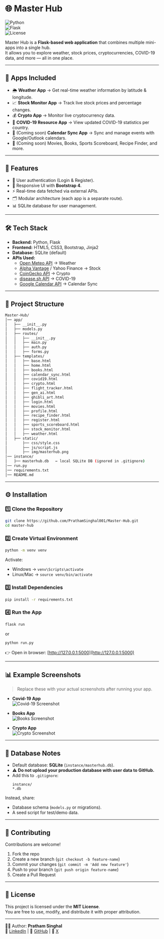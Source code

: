 # 🌐 Master Hub  

![Python](https://img.shields.io/badge/Python-3.9%2B-blue)  
![Flask](https://img.shields.io/badge/Flask-Framework-lightgrey)  
![License](https://img.shields.io/badge/License-MIT-green)  

Master Hub is a **Flask-based web application** that combines multiple mini-apps into a single hub.  
It allows you to explore weather, stock prices, cryptocurrencies, COVID-19 data, and more — all in one place.  

---

## 📌 Apps Included
- 🌦 **Weather App** → Get real-time weather information by latitude & longitude.  
- 📈 **Stock Monitor App** → Track live stock prices and percentage changes.  
- 💰 **Crypto App** → Monitor live cryptocurrency data.  
- 🦠 **COVID-19 Resource App** → View updated COVID-19 statistics per country.  
- 📅 (Coming soon) **Calendar Sync App** → Sync and manage events with Google/Outlook calendars.  
- 🎥 (Coming soon) Movies, Books, Sports Scoreboard, Recipe Finder, and more.  

---

## 🚀 Features
- 🔐 User authentication (Login & Register).  
- 📱 Responsive UI with **Bootstrap 4**.  
- ⚡ Real-time data fetched via external APIs.  
- 🗂 Modular architecture (each app is a separate route).  
- 📊 SQLite database for user management.  

---

## 🛠️ Tech Stack
- **Backend:** Python, Flask  
- **Frontend:** HTML5, CSS3, Bootstrap, Jinja2  
- **Database:** SQLite (default)  
- **APIs Used:**  
  - [Open Meteo API](https://open-meteo.com/) → Weather  
  - [Alpha Vantage](https://www.alphavantage.co/) / Yahoo Finance → Stock  
  - [CoinGecko API](https://www.coingecko.com/en/api) → Crypto  
  - [disease.sh API](https://disease.sh/) → COVID-19  
  - [Google Calendar API](https://developers.google.com/calendar) → Calendar Sync  

---

## 📂 Project Structure
```bash
Master-Hub/
│── app/
│   ├── __init__.py
│   ├── models.py
│   ├── routes/
│   │   ├── __init__.py
│   │   ├── main.py
│   │   ├── auth.py
│   │   ├── forms.py
│   ├── templates/
│   │   ├── base.html
│   │   ├── home.html
│   │   ├── books.html
│   │   ├── calendar_sync.html
│   │   ├── covid19.html
│   │   ├── crypto.html
│   │   ├── flight_tracker.html
│   │   ├── gen_ai.html
│   │   ├── ghibli_art.html
│   │   ├── login.html
│   │   ├── movies.html
│   │   ├── profile.html
│   │   ├── recipe_finder.html
│   │   ├── register.html
│   │   ├── sports_scoreboard.html
│   │   ├── stock_monitor.html
│   │   ├── weather.html
│   ├── static/
│       ├── css/style.css
│       ├── js/script.js
│       ├── img/masterhub.png
│── instance/
│   ├── masterhub.db   ← local SQLite DB (ignored in .gitignore)
│── run.py
│── requirements.txt
│── README.md
```

---

## ⚙️ Installation

### 1️⃣ Clone the Repository
```bash
git clone https://github.com/PrathamSinghal001/Master-Hub.git
cd master-hub
```

### 2️⃣ Create Virtual Environment
```bash
python -m venv venv
```

Activate:
- Windows → `venv\Scripts\activate`  
- Linux/Mac → `source venv/bin/activate`

### 3️⃣ Install Dependencies
```bash
pip install -r requirements.txt
```

### 4️⃣ Run the App
```bash
flask run
```
or
```bash
python run.py
```

👉 Open in browser: [http://127.0.0.1:5000](http://127.0.0.1:5000)  

---

## 📊 Example Screenshots  

> Replace these with your actual screenshots after running your app.

- **Covid-19 App**  
  ![Covid-19 Screenshot](https://github.com/PrathamSinghal001/Master-Hub/blob/0155bc601fbd74a46cd3bc51a237935258d95f3c/Screenshot_25-9-2025_175244_127.0.0.1.jpeg)  

- **Books App**  
  ![Books Screenshot](https://github.com/PrathamSinghal001/Master-Hub/blob/84a418d79aec5f355d5513f6c81323d9a8f70e56/Screenshot_25-9-2025_174716_127.0.0.1.jpeg)  

- **Crypto App**  
  ![Crypto Screenshot](https://github.com/PrathamSinghal001/Master-Hub/blob/84a418d79aec5f355d5513f6c81323d9a8f70e56/Screenshot_25-9-2025_17467_127.0.0.1.jpeg)  

---

## 🔐 Database Notes
- Default database: **SQLite** (`instance/masterhub.db`).  
- ⚠️ **Do not upload your production database with user data to GitHub.**  
- Add this to `.gitignore`:  
  ```gitignore
  instance/
  *.db
  ```

Instead, share:
- Database schema (`models.py` or migrations).  
- A seed script for test/demo data.  

---

## 🤝 Contributing
Contributions are welcome!  

1. Fork the repo  
2. Create a new branch (`git checkout -b feature-name`)  
3. Commit your changes (`git commit -m 'Add new feature'`)  
4. Push to your branch (`git push origin feature-name`)  
5. Create a Pull Request  

---

## 📜 License
This project is licensed under the **MIT License**.  
You are free to use, modify, and distribute it with proper attribution.  

---

👨‍💻 Author: **Pratham Singhal**  
🔗 [LinkedIn](http://www.linkedin.com/in/pratham-singhal001) |
🔗 [GitHub](https://github.com/PrathamSinghal001) | 
🔗 [X](https://x.com/prathamsinghal0)  
